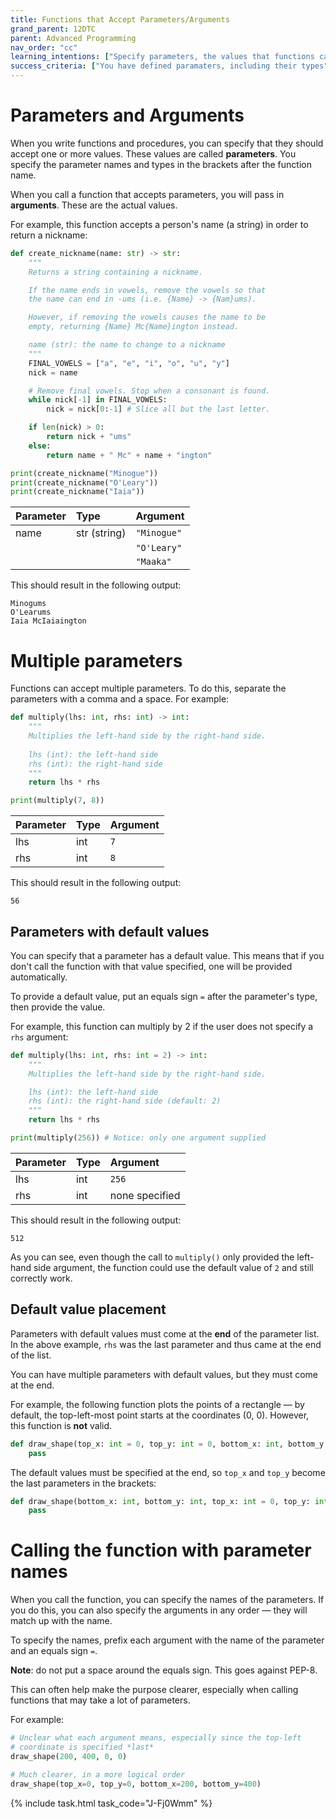 ```yaml
---
title: Functions that Accept Parameters/Arguments
grand_parent: 12DTC
parent: Advanced Programming
nav_order: "cc"
learning_intentions: ["Specify parameters, the values that functions can accept", "Provide arguments to functions that accept values", "Use the arguments in your function code"]
success_criteria: ["You have defined paramaters, including their types", "You have called a function with arguments", "You have created a function that accepts parameters **and** returns a function"]
---
```


# Parameters and Arguments

When you write functions and procedures, you can specify that they should accept one or more values. These values are called **parameters**. You specify the parameter names and types in the brackets after the function name.

When you call a function that accepts parameters, you will pass in **arguments**. These are the actual values.

For example, this function accepts a person's name (a string) in order to return a nickname:

```python
def create_nickname(name: str) -> str:
    """
    Returns a string containing a nickname.

    If the name ends in vowels, remove the vowels so that
    the name can end in -ums (i.e. {Name} -> {Nam}ums).

    However, if removing the vowels causes the name to be
    empty, returning {Name} Mc{Name}ington instead.

    name (str): the name to change to a nickname
    """
    FINAL_VOWELS = ["a", "e", "i", "o", "u", "y"]
    nick = name

    # Remove final vowels. Stop when a consonant is found.
    while nick[-1] in FINAL_VOWELS:
        nick = nick[0:-1] # Slice all but the last letter.

    if len(nick) > 0:
        return nick + "ums"
    else:
        return name + " Mc" + name + "ington"

print(create_nickname("Minogue"))
print(create_nickname("O'Leary"))
print(create_nickname("Iaia"))
```

| Parameter | Type | Argument
| :-- | :-- | :-- |
| name | str (string) | ``"Minogue"`` |
| | | ``"O'Leary"`` |
| | | ``"Maaka"`` |

This should result in the following output:

```
Minogums
O'Learums
Iaia McIaiaington
```

# Multiple parameters

Functions can accept multiple parameters. To do this, separate the parameters with a comma and a space. For example:

```python
def multiply(lhs: int, rhs: int) -> int:
    """
    Multiplies the left-hand side by the right-hand side.
    
    lhs (int): the left-hand side
    rhs (int): the right-hand side
    """
    return lhs * rhs

print(multiply(7, 8))
```

| Parameter | Type | Argument
| :-- | :-- | :-- |
| lhs | int | ``7`` |
| rhs | int | ``8`` |

This should result in the following output:

```
56
```

## Parameters with default values

You can specify that a parameter has a default value. This means that if you don't call the function with that value specified, one will be provided automatically.

To provide a default value, put an equals sign ``=`` after the parameter's type, then provide the value.

For example, this function can multiply by 2 if the user does not specify a ``rhs`` argument:

```python
def multiply(lhs: int, rhs: int = 2) -> int:
    """
    Multiplies the left-hand side by the right-hand side.

    lhs (int): the left-hand side
    rhs (int): the right-hand side (default: 2)
    """
    return lhs * rhs

print(multiply(256)) # Notice: only one argument supplied
```

| Parameter | Type | Argument
| :-- | :-- | :-- |
| lhs | int | ``256`` |
| rhs | int | none specified |

This should result in the following output:

```
512
```

As you can see, even though the call to ``multiply()`` only provided the left-hand side argument, the function could use the default value of ``2`` and still correctly work.

## Default value placement

Parameters with default values must come at the **end** of the parameter list. In the above example, ``rhs`` was the last parameter and thus came at the end of the list.

You can have multiple parameters with default values, but they must come at the end.

For example, the following function plots the points of a rectangle — by default, the top-left-most point starts at the coordinates (0, 0). However, this function is **not** valid.

```python
def draw_shape(top_x: int = 0, top_y: int = 0, bottom_x: int, bottom_y: int):
    pass
```

The default values must be specified at the end, so ``top_x`` and ``top_y`` become the last parameters in the brackets:

```python
def draw_shape(bottom_x: int, bottom_y: int, top_x: int = 0, top_y: int = 0):
    pass
```

# Calling the function with parameter names

When you call the function, you can specify the names of the parameters. If you do this, you can also specify the arguments in any order — they will match up with the name.

To specify the names, prefix each argument with the name of the parameter and an equals sign ``=``.

**Note**: do not put a space around the equals sign. This goes against PEP-8.

This can often help make the purpose clearer, especially when calling functions that may take a lot of parameters.

For example:

```python
# Unclear what each argument means, especially since the top-left
# coordinate is specified *last*
draw_shape(200, 400, 0, 0)

# Much clearer, in a more logical order
draw_shape(top_x=0, top_y=0, bottom_x=200, bottom_y=400)
```

{% include task.html task_code="J-Fj0Wmm" %}